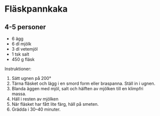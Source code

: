 Fläskpannkaka
=============

4-5 personer
------------

-	6 ägg
-	6 dl mjölk
-	3 dl vetemjöl
-	1 tsk salt
-	450 g fläsk

Instruktioner:

1.	Sätt ugnen på 200°
2.	Tärna fläsket och lägg i en smord form eller braspanna. Ställ in i ugnen.
3.	Blanda äggen med mjöl, salt och hälften av mjölken till en klimpfri massa.
4.	Häll i resten av mjölken
5.	När fläsket har fått lite färg, häll på smeten.
6.	Grädda i 30–40 minuter.
